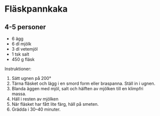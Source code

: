 Fläskpannkaka
=============

4-5 personer
------------

-	6 ägg
-	6 dl mjölk
-	3 dl vetemjöl
-	1 tsk salt
-	450 g fläsk

Instruktioner:

1.	Sätt ugnen på 200°
2.	Tärna fläsket och lägg i en smord form eller braspanna. Ställ in i ugnen.
3.	Blanda äggen med mjöl, salt och hälften av mjölken till en klimpfri massa.
4.	Häll i resten av mjölken
5.	När fläsket har fått lite färg, häll på smeten.
6.	Grädda i 30–40 minuter.
